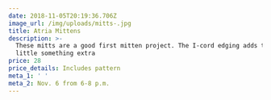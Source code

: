 ```yaml
---
date: 2018-11-05T20:19:36.706Z
image_url: /img/uploads/mitts-.jpg
title: Atria Mittens
description: >-
  These mitts are a good first mitten project. The I-cord edging adds that
  little something extra
price: 28
price_details: Includes pattern
meta_1: ' '
meta_2: Nov. 6 from 6-8 p.m.
---
```


